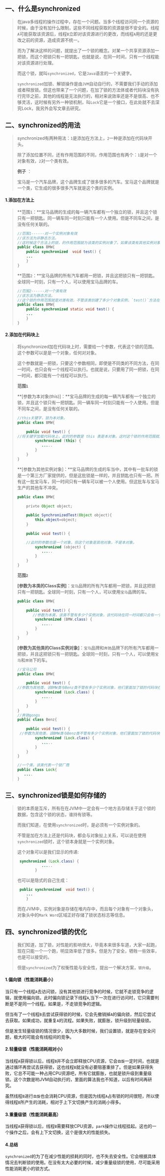 ##  一、什么是synchronized

> 在java多线程的操作过程中，存在一个问题。当多个线程访问同一个资源的时候，由于没有加什么限制，这些不同线程获取的资源是很不安全的。线程`A`可能获取该资源后，线程`B`立即对该资源进行的更改，而线程`A`用的还是更改之前的资源，造成资源不统一。
>
> 而为了解决这样的问题，就提出了一个锁的概念。对某一个共享资源添加一把锁，而这个把锁只有一把钥匙，也就是说，在同一时间，只有一个线程能对该资源进行处理。
>
> 而这个锁，就叫`synchronized`，它是`Java`语言的一个关键字。
>
> `synchronized`加锁、解锁操作是由`JVM`自动自行的，不需要我们手动的添加或者释放锁。但这也带来了一个问题，在加了锁的方法体或者代码块没有执行完毕之前，其他的线程是无法执行的，相对来说效率还是不是很高、也不够灵活，这时候有另外一种锁机制，叫`Lock`它是一个接口，在此处就不去深究Lock，我另外会写文章去研究。

##  二、synchronized的用法

> synchronized有两种用法：`1`是添加在方法上，`2`一种是添加在代码块开头。
>
> 除了添加位置不同，还有作用范围的不同，作用范围也有两个：`1`是对一个对象有效，`2`对一个类有效。
>
>  **例子** ：
> 
> 宝马是一个汽车品牌，这个品牌生成了很多很多的汽车。宝马这个品牌就是一个类，它生成的很多很多汽车就是这个类的实例。

####  1.添加在方法上

> **范围`1`：**宝马品牌的生成的每一辆汽车都有一个独立的锁，并且这个锁只有一把钥匙。同一辆车同一时刻只能有一个人使用。但是不同车之间，是没有任何关联的。
>
> ```java
> //范围1------对一个实例对象有效
> //该方法为非静态方法。
> //这时候这个方法上的锁，的作用范围就为该类的实例对象了。如果该类有其他实例对象，其他实例对象的test()方法与本实例对象的方法是不冲突的。
> public class BMW{
>     public synchronized  void test() {
>     ...
>     }
> }
> ```
>
> 
>
> **范围`2`：**宝马品牌的所有汽车都用一把锁，并且这把锁只有一把钥匙。全球同一时刻，只有一个人，可以使用宝马品牌的车。
>
> ```java
> //范围2------对一个类有效
> //该方法为静态方法。
> //这个锁的作用范围就是对类有效，不管该类创建了多少个对象实例，`test()`方法在同一时间都只能允许一个线程调用。
> public class BMW{
>     public synchronized static void test() {
>     ...
>     }
> }
> ```



####  2.添加在代码块上

> 将synchronized加在代码块上时，需要给一个参数，代表这个锁的范围。这个参数可以是是一个对象，任何对对象。
>
> 这个参数就是一把锁，只要这个参数相同，即使是不同类的不同方法，在同一时间，也只会有一个线程可以执行。也就是说，只要用了同一把锁，在同一时间，都只能有一个线程可以执行。
>
> 
>
> **范围`1`**
>
> **[参数为本对象(this)]：**宝马品牌的生成的每一辆汽车都有一个独立的锁，并且这个锁只有一把钥匙。同一辆车同一时刻只能有一个人使用。但是不同车之间，是没有任何关联的。
>
> ```java
> //this关键字，锁为本对象。
> public class BMW{
>     
>     public void test() {
> //将关键字加载代码块上，此时的参数是 this 表是本对象。这时这个锁的作用范围就是本类的实例对象内有效。
>         synchronized (this) {
>            .....
>         }
>     }
> }
> ```
>
> **[参数为其他实例对象]：**宝马品牌的生成的车当中，其中有一批车的锁是一个第三方厂家提供的，但是这批锁是一样的，并且钥匙也只有一把。所有这一批宝马车，同一时间只有一辆车可以被一个人使用。但这批车与宝马生产的其他车不冲突。
>
> ```java
> public class BMW{
>     
>     privte Object object;
>     
>     public SynchronizedTest(Object object){
>         this.object=object;
>     }
>     
>     public void test() {
> 
>     //此时的参数也是一个对象，但这个对象是其他对象，不是本对象。
>         synchronized (object) {
>            .....
>         }
>     }
> }
> ```
>
> **范围`2`**
>
> **[参数为本类的Class实例]**：`宝马`品牌的所有汽车都用一把锁，并且这把锁只有一把钥匙。全球同一时刻，只有一个人，可以使用`宝马`品牌的车。
>
> ```java
> public class BMW{
>     
>     public void test() {
>        //参数为本类，该类不管有多少个实例对象，该代码块在同一时间都只会有一个线程在执行。
>         synchronized (BMW.class) {
>            .....
>         }
>     }
> }
> ```
>
> **[参数为其他类的Class实例对象]**：`宝马`品牌和`奔驰`品牌下的所有汽车都用一把锁，并且这把锁只有一把钥匙。全球同一时刻，只有一个人，可以使用`宝马`和`奔驰`下的车。
>
> ```java
> //宝马公司
> public class BMW{
>     
>     public void test() {
> //参数为其他类，该BMW类与Benz类不管有多少个实例对象，他们里面加了锁的代码块在同一时间都只会有一个线程在执行。
>         synchronized (Lock.class) {
>            .....
>         }
>     }
> }
> //奔驰gongs
> public class Benz{
>     
>     public void test() {
>  //参数为其他类，该BMW类与Benz类不管有多少个实例对象，他们里面加了锁的代码块在同一时间都只会有一个线程在执行。
>         synchronized (Lock.class) {
>            .....
>         }
>     }
> }
> 
> //一个类，该类代表一个锁厂商
> public class Lock{
>    ....
> }
> 
> ```

##  三、synchronized锁是如何存储的

> 锁的本质是互斥，所有在在JVM中一定会有一个地方去存储关于这个锁的数据，包含这个锁的状态，谁持有锁等。
>
> 而我们知道，在使用`synchronized`时，是必须有一个实例对象的。
>
> 不管是加在方法上还是代码块，都会与对象扯上关系，可以说在使用`synchronized`锁时，这个锁本身就是一个实例对象。
>
> 这个对象可以是我们显示的传递:
>
> ```java
>  synchronized (Lock.class) {
>            .....
>         }
> ```
>
> 也可以是隐式的自己生成：
>
> ```java
>  public synchronized  void test() {
>     ...
>     }
> ```
>
> 而在JVM中，实例对象是存储在堆内存中，而且每个对象有一个对象头，对象头中的`Mark Word`区域正好存储了锁状态标志等信息。

##  四、synchronized锁的优化

> 我们知道，加了锁，对性能的影响很大，毕竟本来很多车道，大家一起跑，现在只能一个一个跑，明显效率低了很多。但是为了安全，牺牲一些效率，也是可以接受的。
>
> 但是`synchronized`为了权衡性能与安全性，提出一个解决方案，`锁升级`。

####  1.偏向锁（性能消耗最小）

当只有一个线程`A`去访问锁，没有其他锁进行竞争的时候，它就不走锁竞争的逻辑，就使用偏向锁。此时偏向锁记录下线程`A`,当下一次在进行访问时，它只需要判断是不是同一个线程。如果是，不走锁竞争的逻辑。

但当有了一个线程`B`去尝试获得锁的时候，它会先撤销掉`A`的偏向锁，然后它尝试去获取。如果成功，就重复`A`的流程。如果失败，就膨胀，锁升级到轻量级锁。

但是发生轻量级锁的情况很少，因为大多数时候，我们设置锁，就是存在安全问题，极大的可能会有线程间的竞争。

####  2.轻量级锁（性能消耗相对小）

当线程`A`获得锁以后，线程`B`并不会立即释放CPU资源，它会`自旋`一定时间，也就是通过循环再尝试去获得锁，这也线程`B`就没有必要阻塞重排了。但是如果获得失败，它总不可能一种占用CPU资源吧，所有它就膨胀，也就是锁升级到重量级锁。这个次数是哟JVM自动执行的，里面的算法我也不知道，以后有时间再研究。

虽然线程`B`进行`自旋`也会消耗CPU资源，但是因为线程`A`占有锁的时间很短，所以使得线程`B`所产生的消耗，相对于上下文切换产生的消耗小得多。

#### 3.重量级锁（性能消耗最高）

当线程`A`获得锁以后，线程`B`需要释放CPU资源，`park`操作让线程挂起。这也的一个操作之后，会有上下文切换，这个是很大的性能损失。

####  4.总结

`synchronized`的为了在减少性能的损耗的同时，也不失去安全性。它会根据具体情况去判断锁的使用。在没有太大必要的时候，减少重量级锁的使用，尽可能采用性能消耗更小的锁方式。



